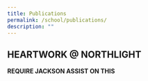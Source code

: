 ```yaml
---
title: Publications
permalink: /school/publications/
description: ""
---
```

## HEARTWORK @ NORTHLIGHT

**REQUIRE JACKSON ASSIST ON THIS**